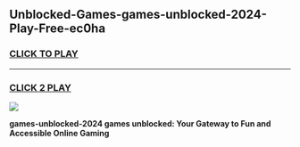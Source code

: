 
## Unblocked-Games-games-unblocked-2024-Play-Free-ec0ha
<h3>
<a href="https://premium76.site?title=games-unblocked-2024&ref=21A">CLICK TO PLAY</a></h3>
<hr>

<h3>
<a href="https://premium76.site?title=games-unblocked-2024&ref=21A">CLICK 2 PLAY</a>
  
</h3>

<a href="https://premium76.site?title=games-unblocked-2024&ref=21A"><img src="https://clearcache.store/games.png"></a>


**games-unblocked-2024 games unblocked: Your Gateway to Fun and Accessible Online Gaming**
